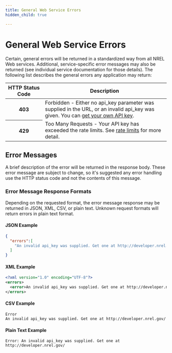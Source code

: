```yaml
---
title: General Web Service Errors
hidden_child: true

---
```


# General Web Service Errors

Certain, general errors will be returned in a standardized way from all NREL Web services. Additional, service-specific error messages may also be returned (see individual service documentation for those details). The following list describes the general errors any application may return:

<table border="0" cellpadding="0" cellspacing="0" class="doc-parameters">
  <thead>
    <tr>
      <th class="doc-parameters-name" scope="col" style="width: 100px;">HTTP Status Code</th>
      <th class="doc-parameters-required" scope="col">Description</th>
    </tr>
  </thead>
  <tbody>
    <tr>
      <th class="doc-parameter-name" scope="row">403</th>
      <td class="doc-parameter-description">
        Forbidden - Either no api_key parameter was supplied in the URL, or an invalid api_key was given. You can <a href="/signup">get your own API key</a>.
      </td>
    </tr>
    <tr>
      <th class="doc-parameter-name" scope="row">429</th>
      <td class="doc-parameter-description">
        Too Many Requests - Your API key has exceeded the rate limits. See <a href="/docs/rate-limits">rate limits</a> for more detail.
      </td>
    </tr>
  </tbody>
</table>

## Error Messages

A brief description of the error will be returned in the response body. These error message are subject to change, so it's suggested any error handling use the HTTP status code and not the contents of this message.

### Error Message Response Formats
Depending on the requested format, the error message response may be returned in JSON, XML, CSV, or plain text. Unknown request formats will return errors in plain text format.

#### JSON Example

```json
{
  "errors":[
    "An invalid api_key was supplied. Get one at http://developer.nrel.gov/"
  ]
}
```

#### XML Example

```xml
<?xml version="1.0" encoding="UTF-8"?>
<errors>
  <error>An invalid api_key was supplied. Get one at http://developer.nrel.gov/</error>
</errors>
```

#### CSV Example

```
Error
An invalid api_key was supplied. Get one at http://developer.nrel.gov/
````

#### Plain Text Example

```
Error: An invalid api_key was supplied. Get one at http://developer.nrel.gov/
````
